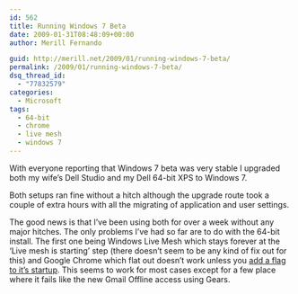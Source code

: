 ```yaml
---
id: 562
title: Running Windows 7 Beta
date: 2009-01-31T08:48:09+00:00
author: Merill Fernando

guid: http://merill.net/2009/01/running-windows-7-beta/
permalink: /2009/01/running-windows-7-beta/
dsq_thread_id:
  - "77832579"
categories:
  - Microsoft
tags:
  - 64-bit
  - chrome
  - live mesh
  - windows 7
---
```

<p>With everyone reporting that Windows 7 beta was very stable I upgraded both my wife’s Dell Studio and my Dell 64-bit XPS to Windows 7.</p>  <p>Both setups ran fine without a hitch although the upgrade route took a couple of extra hours with all the migrating of application and user settings.</p>  <p>The good news is that I’ve been using both for over a week without any major hitches. The only problems I’ve had so far are to do with the 64-bit install. The first one being Windows Live Mesh which stays forever at the ‘Live mesh is starting’ step (there doesn’t seem to be any kind of fix out for this) and Google Chrome which flat out doesn’t work unless you <a href="http://www.google.com/support/forum/p/Chrome/thread?tid=5111f112bcd233e1&amp;hl=en">add a flag to it’s startup</a>. This seems to work for most cases except for a few place where it fails like the new Gmail Offline access using Gears.</p>
